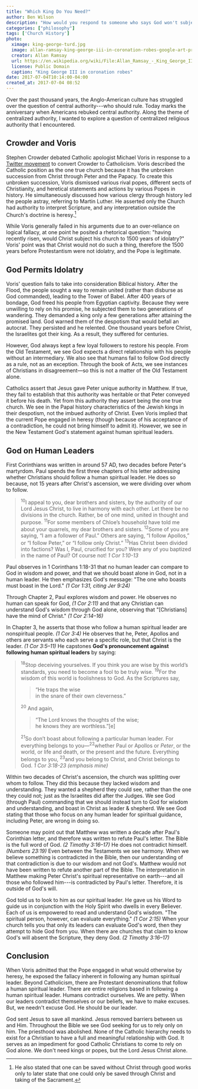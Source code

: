 ```yaml
---
title: "Which King Do You Need?"
author: Ben Wilson
description: "How would you respond to someone who says God won't subject his people to idolatry and darkness?"
categories: ["philosophy"]
tags: ['Church History']
photo:
  ximage: king-george-turd.jpg
  image: allan-ramsay-king-george-iii-in-coronation-robes-google-art-project.jpg
  creator: Allan Ramsay
  url: https://en.wikipedia.org/wiki/File:Allan_Ramsay_-_King_George_III_in_coronation_robes_-_Google_Art_Project.jpg
  license: Public Domain
  caption: "King George III in coronation robes"
date: 2017-07-04T10:14:00-04:00
created_at: 2017-07-04 08:52
---
```


Over the past thousand years, the Anglo-American culture has struggled over the question of central authority---who should rule. Today marks the anniversary when Americans rebuked central authority. Along the theme of centralized authority, I wanted to explore a question of centralized religious authority that I encountered.

<!--more-->

## Crowder and Voris

Stephen Crowder debated Catholic apologist Michael Voris in response to a [Twitter movement](https://twitter.com/search?q=%23convertcrowder) to convert Crowder to Catholicism. Voris described the Catholic position as the one true church because it has the unbroken succession from Christ through Peter and the Papacy. To create this unbroken succession, Voris dismissed various rival popes, different sects of Christianity, and heretical statements and actions by various Popes in history. He simultaneously discussed how various clergy through history led the people astray, referring to Martin Luther. He asserted only the Church had authority to interpret Scripture, and any interpretation outside the Church's doctrine is heresy.[^contradiction]

While Voris generally failed in his arguments due to an over-reliance on logical fallacy, at one point he posited a rhetorical question: "having recently risen, would Christ subject his church to 1500 years of idolatry?" Voris' point was that Christ would not do such a thing, therefore the 1500 years before Protestantism were not idolatry, and the Pope is legitimate.

## God Permits Idolatry

Voris' question fails to take into consideration Biblical history. After the Flood, the people sought a way to remain united (rather than disburse as God commanded), leading to the Tower of Babel. After 400 years of bondage, God freed his people from Egyptian captivity. Because they were unwilling to rely on his promise, he subjected them to two generations of wandering. They demanded a king only a few generations after attaining the promised land. God warned them of the despotism that would befall an autocrat. They persisted and he relented. One thousand years before Christ, the Israelites got their king. As a result, they suffered for centuries.

However, God always kept a few loyal followers to restore his people. From the Old Testament, we see God expects a direct relationship with his people without an intermediary. We also see that humans fail to follow God directly as a rule, not as an exception. Through the book of Acts, we see instances of Christians in disagreement&mdash;so this is not a matter of the Old Testament alone.

Catholics assert that Jesus gave Peter unique authority in Matthew. If true, they fail to establish that this authority was heritable or that Peter conveyed it before his death. Yet from this authority they assert being the one true church. We see in the Papal history characteristics of the Jewish kings in their despotism, not the imbued authority of Christ. Even Voris implied that the current Pope engaged in heresy (though because of his acceptance of a contradiction, he could not bring himself to admit it). However, we see in the New Testament God's statement against human spiritual leaders.

## God on Human Leaders

First Corinthians was written in around 57 AD, two decades before Peter's martyrdom. Paul spends the first three chapters of his letter addressing whether Christians should follow a human spiritual leader. He does so because, not 15 years after Christ's ascension, we were dividing over whom to follow.

> <sup>10</sup>I appeal to you, dear brothers and sisters, by the authority of our Lord Jesus Christ, to live in harmony with each other. Let there be no divisions in the church. Rather, be of one mind, united in thought and purpose. <sup>11</sup>For some members of Chloe’s household have told me about your quarrels, my dear brothers and sisters. <sup>12</sup>Some of you are saying, “I am a follower of Paul.” Others are saying, “I follow Apollos,” or “I follow Peter,” or “I follow only Christ.” <sup>13</sup>Has Christ been divided into factions? Was I, Paul, crucified for you? Were any of you baptized in the name of Paul? Of course not!
> <cite>1 Cor 1:10-13</cite>

Paul observes in 1 Corinthans 1:18-31 that no human leader can compare to God in wisdom and power, and that we should boast alone in God, not in a human leader. He then emphasizes God's message: "The one who boasts must boast in the Lord."
<cite>(1 Cor 1:31, citing Jer 9:24)</cite>

Through Chapter 2, Paul explores wisdom and power. He observes no human can speak for God,
<cite data-toggle="tooltip" data-placement="top" title="...no one comprehends the thoughts of God except the Spirit of God.">(1 Cor 2:11)</cite>
and that any Christian can understand God's wisdom through God alone, observing that "[Christians] have the mind of Christ."
<cite>(1 Cor 2:14&ndash;16)</cite>

In Chapter 3, he asserts that those who follow a human spiritual leader are nonspiritual people.
<cite data-toggle="tooltip" data-placement="top" title="For whenever someone says, “I’m with Paul,” and another, “I’m with Apollos,” are you not unspiritual people?">(1 Cor 3:4)</cite>
He observes that he, Peter, Apollos and others are servants who each serve a specific role, but that Christ is the leader.
<cite data-toggle="tooltip" data-placement="top" title="[We] are servants through whom you believed, and each has the role the Lord has given...That foundation is Jesus Christ.">(1 Cor 3:5&ndash;11)</cite>
He capstones **God's pronouncement against following human spiritual leaders** by saying:

><sup>18</sup>Stop deceiving yourselves. If you think you are wise by this world’s standards, you need to become a fool to be truly wise. <sup>19</sup>For the wisdom of this world is foolishness to God. As the Scriptures say,
>
>> “He traps the wise<br>
>>    in the snare of their own cleverness.”
>
> <sup>20</sup> And again,
>
>> “The Lord knows the thoughts of the wise;<br>
>>    he knows they are worthless.”[e]
>
><sup>21</sup>So don’t boast about following a particular human leader. For everything belongs to you&mdash;<sup>22</sup>whether Paul or Apollos or _Peter_, or the world, or life and death, or the present and the future. Everything belongs to you, <sup>23</sup>and you belong to Christ, and Christ belongs to God.
> <cite>1 Cor 3:18-23 (emphasis mine)</cite>

Within two decades of Christ's ascension, the church was splitting over whom to follow. They did this because they lacked wisdom and understanding. They wanted a shepherd they could see, rather than the one they could not; just as the Israelites did after the Judges. We see God (through Paul) commanding that we should instead turn to God for wisdom and understanding, and boast in Christ as leader & shepherd. We see God stating that those who focus on any human leader for spiritual guidance, including Peter, are wrong in doing so.

Someone may point out that Matthew was written a decade after Paul's Corinthian letter, and therefore was written to refute Paul's letter. The Bible is the full word of God.
<cite data-toggle="tooltip" data-placement="top" title="All Scripture is breathed out by God and profitable for teaching, for reproof, for correction, and for training in righteousness, that the man of God may be complete, equipped for every good work.">(2 Timothy 3:16&ndash;17)</cite>
He does not contradict himself.
<cite data-toggle='tooltip' data-placement='top' title="God is not a man who lies, or a son of man who changes His mind. Does He speak and not act, or promise and not fulfill?">(Numbers 23:19)</cite>
Even between the Testaments we see harmony. When we believe something is contradicted in the Bible, then our understanding of that contradiction is due to our wisdom and not God's. Matthew would not have been written to refute another part of the Bible. The interpretation in Matthew making Peter Christ's spiritual representative on earth---and all those who followed him---is contradicted by Paul's letter. Therefore, it is outside of God's will.

God told us to look to him as our spiritual leader. He gave us his Word to guide us in conjunction with the Holy Spirit who dwells in every Believer. Each of us is empowered to read and understand God's wisdom. "The spiritual person, however, can evaluate everything."
<cite data-toggle="tooltip" data-placement="top" title="The spiritual person judges all things, but is himself to be judged by no one.">(1 Cor 2:15)</cite>
When your church tells you that only its leaders can evaluate God's word, then they attempt to hide God from you.
When there are churches that claim to know God's will absent the Scripture, they deny God.
<cite data-toggle="tooltip" data-placement="top" title="All Scripture is breathed out by God and profitable for teaching, for reproof, for correction, and for training in righteousness, that the man of God may be complete, equipped for every good work.">(2 Timothy 3:16&ndash;17)</cite>

## Conclusion

When Voris admitted that the Pope engaged in what would otherwise by heresy, he exposed the fallacy inherent in following any human spiritual leader. Beyond Catholicism, there are Protestant denominations that follow a human spiritual leader. There are entire religions based in following a human spiritual leader. Humans contradict ourselves. We are petty. When our leaders contradict themselves or our beliefs, we have to make excuses. But, we needn't excuse God. He should be our leader.

God sent Jesus to save all mankind. Jesus removed barriers between us and Him. Throughout the Bible we see God seeking for us to rely only on him. The priesthood was abolished. None of the Catholic hierarchy needs to exist for a Christian to have a full and meaningful relationship with God. It serves as an impediment for good Catholic Christians to come to rely on God alone. We don't need kings or popes, but the Lord Jesus Christ alone.

[^CRTV]: Louder With Crowder, [#191 CATHOLICISM vs. PROTESTANTISM! (Michael Voris Uncut)](http://merovx.io/2sC2taY), accessed 4 July 2017
[^contradiction]: He also stated that one can be saved without Christ through good works only to later state that one could only be saved through Christ and taking of the Sacrament.

<script type="text/javascript">
  $(function () {
    $('[data-toggle="tooltip"]').tooltip()
  })
</script>
